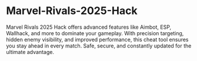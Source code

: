 # Marvel-Rivals-2025-Hack
Marvel Rivals 2025 Hack offers advanced features like Aimbot, ESP, Wallhack, and more to dominate your gameplay. With precision targeting, hidden enemy visibility, and improved performance, this cheat tool ensures you stay ahead in every match. Safe, secure, and constantly updated for the ultimate advantage.
